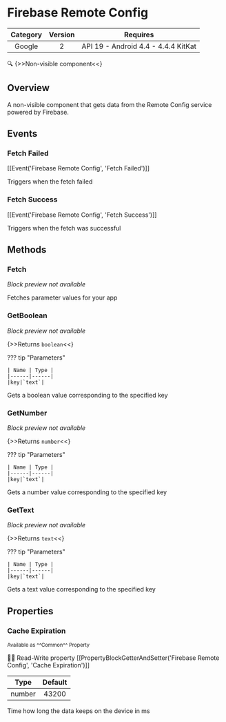 # Firebase Remote Config

| Category | Version | Requires |
|:--------:|:-------:|:--------:|
|Google|2|API 19 - Android 4.4 - 4.4.4 KitKat|

:mag: {>>Non-visible component<<}

## Overview

A non-visible component that gets data from the Remote Config service powered by Firebase.

## Events

### Fetch Failed

[[Event('Firebase Remote Config', 'Fetch Failed')]]

Triggers when the fetch failed

### Fetch Success

[[Event('Firebase Remote Config', 'Fetch Success')]]

Triggers when the fetch was successful

## Methods

### Fetch

_Block preview not available_

Fetches parameter values for your app

### GetBoolean

_Block preview not available_

{>>Returns `boolean`<<}

??? tip "Parameters"

    | Name | Type |
    |------|------|
    |key|`text`|


Gets a boolean value corresponding to the specified key

### GetNumber

_Block preview not available_

{>>Returns `number`<<}

??? tip "Parameters"

    | Name | Type |
    |------|------|
    |key|`text`|


Gets a number value corresponding to the specified key

### GetText

_Block preview not available_

{>>Returns `text`<<}

??? tip "Parameters"

    | Name | Type |
    |------|------|
    |key|`text`|


Gets a text value corresponding to the specified key

## Properties

### Cache Expiration

<small>Available as ^^Common^^ Property</small>

:eyes::pencil: Read-Write property
[[PropertyBlockGetterAndSetter('Firebase Remote Config', 'Cache Expiration')]]

| Type | Default |
|:----:|:-------:|
|number|43200|

Time how long the data keeps on the device in ms
